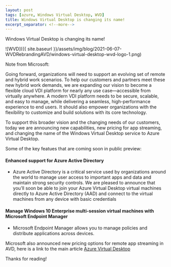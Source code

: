 ```yaml
---
layout: post
tags: [azure, Windows Virtual Desktop, WVD]
title: Windows Virtual Desktop is changing its name!
excerpt_separator: <!--more-->
---
```

Windows Virtual Desktop is changing its name! 

![WVD]({{ site.baseurl }}/assets/img/blog/2021-06-07-WVDRebrandingAVD/windows-virtual-desktop-wvd-logo-1.png)

<!--more-->
Note from Microsoft: 

Going forward, organizations will need to support an evolving set of remote and hybrid work scenarios. To help our customers and partners meet these new hybrid work demands, we are expanding our vision to become a flexible cloud VDI platform for nearly any use case—accessible from virtually anywhere. A modern VDI platform needs to be secure, scalable, and easy to manage, while delivering a seamless, high-performance experience to end users. It should also empower organizations with the flexibility to customize and build solutions with its core technology.

To support this broader vision and the changing needs of our customers, today we are announcing new capabilities, new pricing for app streaming, and changing the name of the Windows Virtual Desktop service to Azure Virtual Desktop.

Some of the key featues that are coming soon in public preview:

#### Enhanced support for Azure Active Directory ####

+ Azure Active Directory is a critical service used by organizations around the world to manage user access to important apps and data and maintain strong security controls. We are pleased to announce that you’ll soon be able to join your Azure Virtual Desktop virtual machines directly to Azure Active Directory (AAD) and connect to the virtual machines from any device with basic credentials

#### Manage Windows 10 Enterprise multi-session virtual machines with Microsoft Endpoint Manager ####

+ Microsoft Endpoint Manager allows you to manage policies and distribute applications across devices.

Microsoft also announced new pricing options for remote app streaming in AVD, here is a link to the main article [Azure Virtual Desktop](https://azure.microsoft.com/en-us/blog/azure-virtual-desktop-the-desktop-and-app-virtualization-platform-for-the-hybrid-workplace/)

Thanks for reading!
